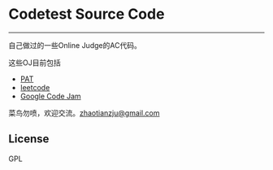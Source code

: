 Codetest Source Code
=========
---

自己做过的一些Online Judge的AC代码。

这些OJ目前包括

  - [PAT](http://example.com/)
  - [leetcode](http://oj.leetcode.com/)
  - [Google Code Jam](https://code.google.com/codejam/)

菜鸟勿喷，欢迎交流。<zhaotianzju@gmail.com>

License
----

GPL


    
